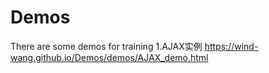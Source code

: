 # Demos
There are some demos for training
1.AJAX实例 https://wind-wang.github.io/Demos/demos/AJAX_demo.html
